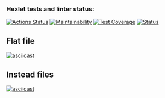### Hexlet tests and linter status:

[![Actions Status](https://github.com/IvanSavDev/frontend-project-lvl2/workflows/hexlet-check/badge.svg)](https://github.com/IvanSavDev/frontend-project-lvl2/actions)
[![Maintainability](https://api.codeclimate.com/v1/badges/6afd2f68a5e2967de105/maintainability)](https://codeclimate.com/github/IvanSavDev/frontend-project-lvl2/maintainability)
[![Test Coverage](https://api.codeclimate.com/v1/badges/6afd2f68a5e2967de105/test_coverage)](https://codeclimate.com/github/IvanSavDev/frontend-project-lvl2/test_coverage)
[![Status](https://github.com/IvanSavDev/frontend-project-lvl2/actions/workflows/gendiff.yml/badge.svg)](https://github.com/IvanSavDev/frontend-project-lvl2/actions/workflows/gendiff.yml)

## Flat file

[![asciicast](https://asciinema.org/a/W0QsE0hZ1FtY73nHcy1cjOwVZ.svg)](https://asciinema.org/a/W0QsE0hZ1FtY73nHcy1cjOwVZ)

## Instead files

[![asciicast](https://asciinema.org/a/hlaMtPBXcChimvBZwvifP7h56.svg)](https://asciinema.org/a/hlaMtPBXcChimvBZwvifP7h56)
